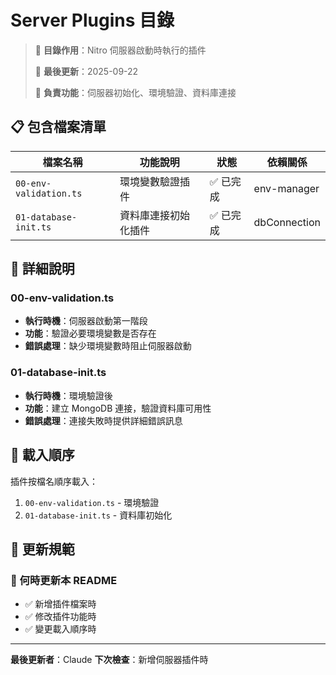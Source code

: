 # Server Plugins 目錄

> 📁 **目錄作用**：Nitro 伺服器啟動時執行的插件
>
> 📅 **最後更新**：2025-09-22
>
> 🎯 **負責功能**：伺服器初始化、環境驗證、資料庫連接

## 📋 包含檔案清單

| 檔案名稱               | 功能說明             | 狀態      | 依賴關係     |
| ---------------------- | -------------------- | --------- | ------------ |
| `00-env-validation.ts` | 環境變數驗證插件     | ✅ 已完成 | env-manager  |
| `01-database-init.ts`  | 資料庫連接初始化插件 | ✅ 已完成 | dbConnection |

## 🔧 詳細說明

### 00-env-validation.ts

- **執行時機**：伺服器啟動第一階段
- **功能**：驗證必要環境變數是否存在
- **錯誤處理**：缺少環境變數時阻止伺服器啟動

### 01-database-init.ts

- **執行時機**：環境驗證後
- **功能**：建立 MongoDB 連接，驗證資料庫可用性
- **錯誤處理**：連接失敗時提供詳細錯誤訊息

## 🚀 載入順序

插件按檔名順序載入：

1. `00-env-validation.ts` - 環境驗證
2. `01-database-init.ts` - 資料庫初始化

## 📝 更新規範

### 🔄 何時更新本 README

- ✅ 新增插件檔案時
- ✅ 修改插件功能時
- ✅ 變更載入順序時

---

**最後更新者**：Claude **下次檢查**：新增伺服器插件時
